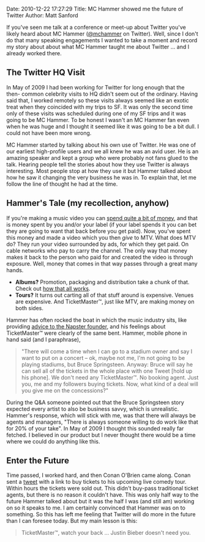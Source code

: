 Date: 2010-12-22 17:27:29
Title: MC Hammer showed me the future of Twitter
Author: Matt Sanford

If you've seen me talk at a conference or meet-up about Twitter you've likely
heard about MC Hammer ([@mchammer](http://twitter.com/mchammer) on Twitter).
Well, since I don't do that many speaking engagements I wanted to take a
moment and record my story about about what MC Hammer taught me about Twitter
… and I already worked there.

## The Twitter HQ Visit

In May of 2009 I had been working for Twitter for long enough that the then-
common celebrity visits to HQ didn't seem out of the ordinary. Having said
that, I worked remotely so these visits always seemed like an exotic treat
when they coincided with my trips to SF. It was only the second time only of
these visits was scheduled during one of my SF trips and it was going to be MC
Hammer. To be honest I wasn't an MC Hammer fan even when he was huge and I
thought it seemed like it was going to be a bit dull. I could not have been
more wrong.

MC Hammer started by talking about his own use of Twitter. He was one of our
earliest high-profile users and we all knew he was an avid user. He is an
amazing speaker and kept a group who were probably not fans glued to the talk.
Hearing people tell the stories about how they use Twitter is always
interesting. Most people stop at how they use it but Hammer talked about how
he saw it changing the very business he was in. To explain that, let me follow
the line of thought he had at the time.

## Hammer's Tale (my recollection, anyhow)

If you're making a music video you can [spend quite a bit of money](http://en.wikipedia.org/wiki/List_of_most_expensive_music_videos), and
that is money spent by you and/or your label (if your label spends it you can
bet they are going to want that back before you get paid). Now, you've spent
this money and made a video which you then _give_ to MTV. What does MTV do?
They run your video surrounded by ads, for which they get paid. On cable
networks who pay to carry the channel. The only way that money makes it back
to the person who paid for and created the video is through exposure. Well,
money that comes in that way passes through a great many hands.

  * **Albums?** Promotion, packaging and distribution take a chunk of that. Check out [how that all works](http://entertainment.howstuffworks.com/music-royalties6.htm).
  * **Tours?** It turns out carting all of that stuff around is expensive. Venues are expensive. And TicketMaster™, just like MTV, are making money on both sides.

Hammer has often rocked the boat in which the music industry sits, like
providing [advice to the Napster founder](http://venturebeat.com/2008/06/04/mc-hammer-offers-entrepreneurial-advice-to-intel-capitals-ceos/), and his
feelings about TicketMaster™ were clearly of the same bent. Hammer, mobile
phone in hand said (and I paraphrase),

> "There will come a time when I can go to a stadium owner and say I want to
put on a concert – ok, maybe not me, I'm not going to be playing stadiums, but
Bruce Springsteen. Anyway: Bruce will say he can sell all of the tickets in
the whole place with one Tweet [hold up his phone]. We don't need any
TicketMaster™. No booking agent. Just you, me and my followers buying tickets.
Now, what kind of a deal will you give me on the concessions?"

During the Q&A someone pointed out that the Bruce Springsteen story expected
every artist to also be business savvy, which is unrealistic. Hammer's
response, which will stick with me, was that there will always be agents and
managers, "There is always someone willing to do work like that for 20% of
your take". In May of 2009 I thought this sounded really far fetched. I
believed in our product but I never thought there would be a time where we
could do anything like this.

## Enter the Future

Time passed, I worked hard, and then Conan O'Brien came along. Conan sent a
[tweet](http://twitter.com/#!/conanobrien/status/10326418664) with a link to
buy tickets to his upcoming live comedy tour. Within hours the tickets were
sold out. This didn't buy-pass traditional ticket agents, but there is no
reason it couldn't have. This was only half way to the future Hammer talked
about but it was the half I was (and still am) working on so it speaks to me.
I am certainly convinced that Hammer was on to something. So this has left me
feeling that Twitter will do more in the future than I can foresee today. But
my main lesson is this:

> TicketMaster™, watch your back … Justin Bieber doesn't need you.

